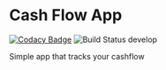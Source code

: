 # Cash Flow App

[![Codacy Badge](https://api.codacy.com/project/badge/Grade/dac638a4cc1a411c9e55ac66cdd0a5b3)](https://app.codacy.com/app/lmagiera/cash-flow-api?utm_source=github.com&utm_medium=referral&utm_content=lmagiera/cash-flow-api&utm_campaign=badger)
![Build Status develop](https://travis-ci.com/lmagiera/cash-flow-api.svg?token=FbFT1FKufWkQsAQpvNFq&branch=develop)

Simple app that tracks your cashflow

